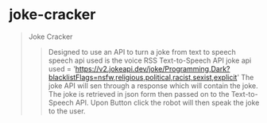 # joke-cracker

> Joke Cracker
>> Designed to use an API to turn a joke from text to speech 
>> speech api used is the voice RSS Text-to-Speech API
>> joke api used = 'https://v2.jokeapi.dev/joke/Programming,Dark?blacklistFlags=nsfw,religious,political,racist,sexist,explicit'
>> The joke API will sen through a response which will contain the joke.
>> The joke is retrieved in json form then passed on to the Text-to-Speech API.
>> Upon Button click the robot will then speak the joke to the user.
